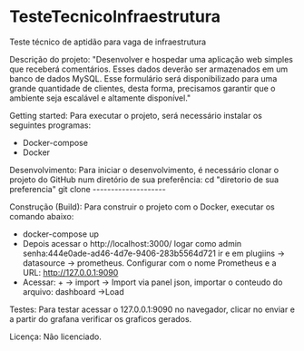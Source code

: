 # TesteTecnicoInfraestrutura
Teste técnico de aptidão para vaga de infraestrutura 


Descrição do projeto:
"Desenvolver e hospedar uma aplicação web simples que receberá comentários.
Esses dados deverão ser armazenados em um banco de dados MySQL. Esse
formulário será disponibilizado para uma grande quantidade de clientes, desta
forma, precisamos garantir que o ambiente seja escalável e altamente
disponível."


Getting started:
Para executar o projeto, será necessário instalar os seguintes programas:
- Docker-compose
- Docker 

Desenvolvimento:
Para iniciar o desenvolvimento, é necessário clonar o projeto do GitHub num diretório de sua preferência:
cd "diretorio de sua preferencia"
git clone --------------------


Construção (Build): 
Para construir o projeto com o Docker, executar os comando abaixo:
- docker-compose up
- Depois acessar o http://localhost:3000/ logar como admin senha:444e0ade-ad46-4d7e-9406-283b5564d721  ir e em plugiins -> datasource -> prometheus. Configurar com o nome Prometheus e a URL: http://127.0.0.1:9090
- Acessar: + -> import -> Import via panel json, importar o conteudo do arquivo: dashboard  ->Load 

Testes: 
Para testar acessar o 127.0.0.1:9090 no navegador, clicar no enviar e a partir do grafana verificar os graficos gerados. 

Licença:
Não licenciado.

